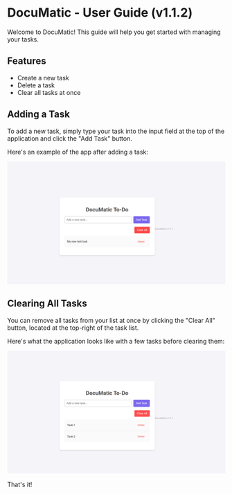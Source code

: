 # DocuMatic - User Guide (v1.1.2)

Welcome to DocuMatic! This guide will help you get started with managing your tasks.

## Features
- Create a new task
- Delete a task
- Clear all tasks at once

## Adding a Task

To add a new task, simply type your task into the input field at the top of the application and click the "Add Task" button.

Here's an example of the app after adding a task:

![Screenshot of adding a task](./todo-app-task-added.png)

## Clearing All Tasks

You can remove all tasks from your list at once by clicking the "Clear All" button, located at the top-right of the task list.

Here's what the application looks like with a few tasks before clearing them:

![Screenshot of tasks before clearing](./todo-app-before-clear.png)

That's it!